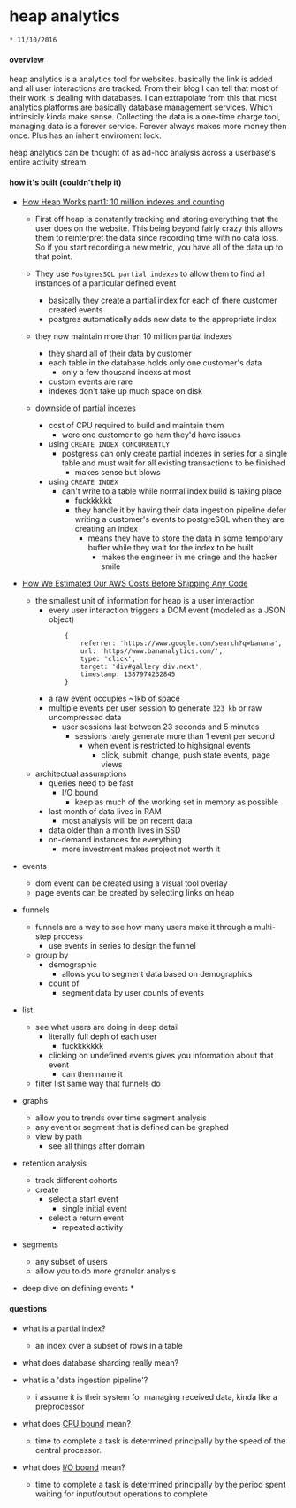 # heap analytics 
	* 11/10/2016

#### overview

heap analytics is a analytics tool for websites. basically the link is added and all user interactions are tracked. From their blog I can tell that most of their work is dealing with databases. I can extrapolate from this that most analytics platforms are basically database management services. Which intrinsicly kinda make sense. Collecting the data is a one-time charge tool, managing data is a forever service. Forever always makes more money then once. Plus has an inherit enviroment lock. 

heap analytics can be thought of as ad-hoc analysis across a userbase's entire activity stream.



#### how it's built (couldn't help it)

* [How Heap Works part1: 10 million indexes and counting](https://web.archive.org/web/20161110190733/http://blog.heapanalytics.com/how-heap-works-part-1-10-million-indexes-and-counting/)
	* First off heap is constantly tracking and storing everything that the user does on the website. This being beyond fairly crazy this allows them to reinterpret the data since recording time with no data loss. So if you start recording a new metric, you have all of the data up to that point.

	* They use `PostgresSQL partial indexes` to allow them to find all instances of a particular defined event
		* basically they create a partial index for each of there customer created events
		* postgres automatically adds new data to the appropriate index

	* they now maintain more than 10 million partial indexes
		* they shard all of their data by customer
		* each table in the database holds only one customer's data
			* only a few thousand indexs at most
		* custom events are rare
		* indexes don't take up much space on disk

	* downside of partial indexes
		* cost of CPU required to build and maintain them
			* were one customer to go ham they'd have issues		
		* using `CREATE INDEX CONCURRENTLY`
			* postgress can only create partial indexes in series for a single table and must wait for all existing transactions to be finished
				* makes sense but blows
		* using `CREATE INDEX`			
			* can't write to a table while normal index build is taking place
				* fuckkkkkk
				* they handle it by having their data ingestion pipeline defer writing a customer's events to postgreSQL when they are creating an index
					* means they have to store the data in some temporary buffer while they wait for the index to be built
						* makes the engineer in me cringe and the hacker smile

* [How We Estimated Our AWS Costs Before Shipping Any Code](https://web.archive.org/web/20161110192931/http://blog.heapanalytics.com/how-we-estimated-our-aws-costs-before-shipping-any-code-2/)
	* the smallest unit of information for heap is a user interaction
		* every user interaction triggers a DOM event (modeled as a JSON object)
			```
				{
					referrer: 'https://www.google.com/search?q=banana',
					url: 'https//www.bananalytics.com/',
					type: 'click',
					target: 'div#gallery div.next',
					timestamp: 1387974232845
				}
			```
		* a raw event occupies ~1kb of space
		* multiple events per user session to generate `323 kb` or raw uncompressed data
			* user sessions last between 23 seconds and 5 minutes
				* sessions rarely generate more than 1 event per second
					* when event is restricted to highsignal events 
						* click, submit, change, push state events, page views
	* architectual assumptions
		* queries need to be fast
			* I/O bound 
				* keep as much of the working set in memory as possible
		* last month of data lives in RAM
			* most analysis will be on recent data
		* data older than a month lives in SSD
		* on-demand instances for everything
			* more investment makes project not worth it

* events
	* dom event can be created using a visual tool overlay
	* page events can be created by selecting links on heap

* funnels
	* funnels are a way to see how many users make it through a multi-step process
		* use events in series to design the funnel
	* group by 
		* demographic
			* allows you to segment data based on demographics
		* count of
			* segment data by user counts of events

* list
	* see what users are doing in deep detail
		* literally full deph of each user
			* fuckkkkkkk
		* clicking on undefined events gives you information about that event
			* can then name it
	* filter list same way that funnels do

* graphs
	* allow you to trends over time segment analysis 
	* any event or segment that is defined can be graphed
	* view by path
		* see all things after domain

* retention analysis
	* track different cohorts
	* create
		* select a start event
			* single initial event
		* select a return event
			* repeated activity

* segments
	* any subset of users
	* allow you to do more granular analysis 

* deep dive on defining events
	* 


#### questions

* what is a partial index?
	* an index over a subset of rows in a table

* what does database sharding really mean?

* what is a 'data ingestion pipeline'?
	* i assume it is their system for managing received data, kinda like a preprocessor

* what does [CPU bound](https://en.wikipedia.org/wiki/CPU-bound) mean?
	* time to complete a task is determined principally by the speed of the central processor. 

* what does [I/O bound](https://en.wikipedia.org/wiki/I/O_bound) mean?
	* time to complete a task is determined principally by the period spent waiting for input/output operations to complete



